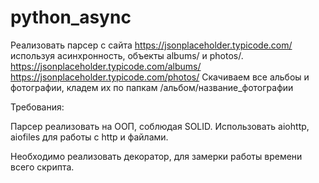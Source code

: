 # python_async

Реализовать парсер с сайта https://jsonplaceholder.typicode.com/ используя асинхронность, объекты albums/ и photos/.
https://jsonplaceholder.typicode.com/albums/
https://jsonplaceholder.typicode.com/photos/
Скачиваем все альбоы и фотографии, кладем их по папкам /альбом/название_фотографии

Требования:

Парсер реализовать на ООП, соблюдая SOLID.
Использовать aiohttp, aiofiles для работы с http и файлами.

Необходимо реализовать декоратор, для замерки работы времени всего скрипта.
